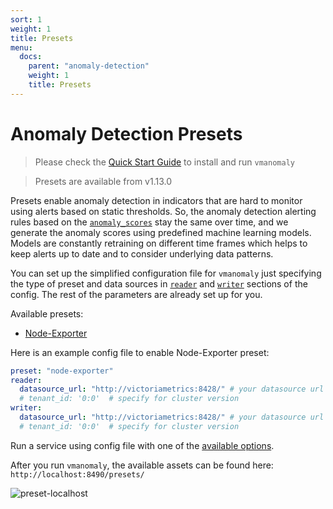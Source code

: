 ```yaml
---
sort: 1
weight: 1
title: Presets
menu:
  docs:
    parent: "anomaly-detection"
    weight: 1
    title: Presets
---
```

# Anomaly Detection Presets
> Please check the [Quick Start Guide](/anomaly-detection/quickstart/) to install and run `vmanomaly`

> Presets are available from v1.13.0

Presets enable anomaly detection in indicators that are hard to monitor using alerts based on static thresholds.
So, the anomaly detection alerting rules based on the [`anomaly_scores`](https://docs.victoriametrics.com/anomaly-detection/faq/#what-is-anomaly-score) stay the same over time, and we generate the anomaly scores using predefined machine learning models.
Models are constantly retraining on different time frames which helps to keep alerts up to date and to consider underlying data patterns.

You can set up the simplified configuration file for `vmanomaly` just specifying the type of preset and data sources in [`reader`](https://docs.victoriametrics.com/anomaly-detection/components/reader/) and [`writer`](https://docs.victoriametrics.com/anomaly-detection/components/writer/) sections of the config.
The rest of the parameters are already set up for you.

Available presets:
- [Node-Exporter](/anomaly-detection/presets/node-exporter.html)

Here is an example config file to enable Node-Exporter preset:

```yaml
preset: "node-exporter"
reader:
  datasource_url: "http://victoriametrics:8428/" # your datasource url
  # tenant_id: '0:0'  # specify for cluster version
writer:
  datasource_url: "http://victoriametrics:8428/" # your datasource url
  # tenant_id: '0:0'  # specify for cluster version
```
Run a service using config file with one of the [available options](/anomaly-detection/quickstart/#how-to-install-and-run-vmanomaly).

After you run `vmanomaly`, the available assets can be found here: `http://localhost:8490/presets/`

<img alt="preset-localhost" src="vmanomaly-preset-localhost.webp">

